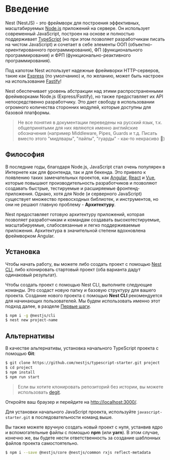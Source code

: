 # Введение

Nest (NestJS) - это фреймворк для построения эффективных, масштабируемых 
[Node.js](https://nodejs.org/) приложений на сервере. 
Он использует современный JavaScript, построен на основе и полностью 
поддерживает [TypeScript](http://www.typescriptlang.org/) 
(но при этом позволяет разработчикам писать на чистом JavaScript) и сочетает 
в себе элементы ООП (объектно-ориентированного программирования), 
ФП (функционального программирования) и ФРП (функционально-реактивного программирования).

Под капотом Nest использует надежные фреймворки HTTP-серверов, 
такие как [Express](https://expressjs.com/) (по умолчанию) и, по желанию, 
может быть настроен на использование [Fastify](https://github.com/fastify/fastify)!

Nest обеспечивает уровень абстракции над этими распространенными фреймворками 
Node.js (Express/Fastify), но также предоставляет их API непосредственно разработчику. 
Это дает свободу в использовании огромного количества сторонних модулей, 
которые доступны для базовой платформы.

> Не все понятия в документации переведены на русский язык, т.к. общепринятыми для них являются именно английские 
> обозначения (например Middleware, Pipes, Guards и т.д. Писать вместо этого "мидлвары", "пайпы", "гуарды" - как-то некрасиво 🙂)

<demo-component></demo-component>

## Философия

В последние годы, благодаря Node.js, JavaScript стал очень популярен в Интернете 
как для фронтенда, так и для бекенда. Это привело к появлению таких замечательных 
проектов, как [Angular](https://angular.io/), [React](https://github.com/facebook/react) 
и [Vue](https://github.com/vuejs/vue), которые повышают производительность разработчиков 
и позволяют создавать быстрые, тестируемые и расширяемые фронтенд-приложения. Однако, 
хотя для Node (и серверного JavaScript) существует множество превосходных библиотек, 
и инструментов, но они не решают главную проблему - **Архитектуру**.

Nest предоставляет готовую архитектуру приложений, которая позволяет разработчикам 
и командам создавать высокотестируемые, масштабируемые, слабосвязанные и легко поддерживаемые 
приложения. Архитектура в значительной степени вдохновлена фреймворком Angular.

## Установка

Чтобы начать работу, вы можете либо создать проект с помощью [Nest CLI](/cli/overview), 
либо клонировать стартовый проект (оба варианта дадут одинаковый результат).

Чтобы создать проект с помощью Nest CLI, выполните следующие команды. 
Это создаст новую папку и базовую структуру для вашего проекта.
Создание нового проекта с помощью **Nest CLI** рекомендуется для начинающих пользователей. 
Мы будем использовать именно этот подход далее, в разделе [Первые шаги](first-steps).

```bash
$ npm i -g @nestjs/cli
$ nest new project-name
```

## Альтернативы

В качестве альтернативы, установка начального TypeScript проекта с помощью **Git**:

```bash
$ git clone https://github.com/nestjs/typescript-starter.git project
$ cd project
$ npm install
$ npm run start
```

> Если вы хотите клонировать репозиторий без истории, вы можете использовать [degit](https://github.com/Rich-Harris/degit).

Откройте ваш браузер и перейдите на [http://localhost:3000/](http://localhost:3000/).

Для установки начального JavaScript проекта, используйте `javascript-starter.git` в последовательности команд выше.

Вы также можете вручную создать новый проект с нуля, устанвив ядро и вспомогательные файлы с помощью **npm** (или **yarn**).
В этом случае, конечно же, вы будете нести ответственность за создание шаблонных файлов проекта самостоятельно.

```bash
$ npm i --save @nestjs/core @nestjs/common rxjs reflect-metadata
```
